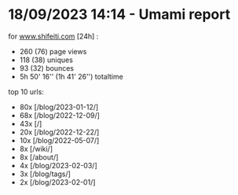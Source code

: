 # 18/09/2023 14:14 - Umami report
for www.shifeiti.com [24h] :

 - 260 (76) page views
 - 118 (38) uniques
 - 93 (32) bounces
 - 5h 50' 16'' (1h 41' 26'') totaltime


top 10 urls:
 - 80x [/blog/2023-01-12/]
 - 68x [/blog/2022-12-09/]
 - 43x [/]
 - 20x [/blog/2022-12-22/]
 - 10x [/blog/2022-05-07/]
 - 8x [/wiki/]
 - 8x [/about/]
 - 4x [/blog/2023-02-03/]
 - 3x [/blog/tags/]
 - 2x [/blog/2023-02-01/]


